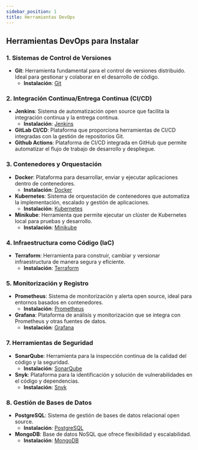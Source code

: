```yaml
---
sidebar_position: 1
title: Herramientas DevOps
---
```


## Herramientas DevOps para Instalar

### **1. Sistemas de Control de Versiones**
- **Git**: Herramienta fundamental para el control de versiones distribuido. Ideal para gestionar y colaborar en el desarrollo de código.
  - **Instalación**: [Git](https://git-scm.com/book/en/v2/Getting-Started-Installing-Git)

### **2. Integración Continua/Entrega Continua (CI/CD)**
- **Jenkins**: Sistema de automatización open source que facilita la integración continua y la entrega continua.
  - **Instalación**: [Jenkins](https://www.jenkins.io/download/)
- **GitLab CI/CD**: Plataforma que proporciona herramientas de CI/CD integradas con la gestión de repositorios Git.
- **Github Actions**:  Plataforma de CI/CD integrada en GitHub que permite automatizar el flujo de trabajo de desarrollo y despliegue.

### **3. Contenedores y Orquestación**
- **Docker**: Plataforma para desarrollar, enviar y ejecutar aplicaciones dentro de contenedores.
  - **Instalación**: [Docker](https://docs.docker.com/get-docker/)
- **Kubernetes**: Sistema de orquestación de contenedores que automatiza la implementación, escalado y gestión de aplicaciones.
  - **Instalación**: [Kubernetes](https://kubernetes.io/docs/tasks/tools/install-kubectl/)
- **Minikube**: Herramienta que permite ejecutar un clúster de Kubernetes local para pruebas y desarrollo.
  - **Instalación**: [Minikube](https://minikube.sigs.k8s.io/docs/start/)

### **4. Infraestructura como Código (IaC)**
- **Terraform**: Herramienta para construir, cambiar y versionar infraestructura de manera segura y eficiente.
  - **Instalación**: [Terraform](https://learn.hashicorp.com/terraform/getting-started)

### **5. Monitorización y Registro**
- **Prometheus**: Sistema de monitorización y alerta open source, ideal para entornos basados en contenedores.
  - **Instalación**: [Prometheus](https://prometheus.io/docs/prometheus/latest/installation/)
- **Grafana**: Plataforma de análisis y monitorización que se integra con Prometheus y otras fuentes de datos.
  - **Instalación**: [Grafana](https://grafana.com/docs/grafana/latest/installation/)


### **7. Herramientas de Seguridad**
- **SonarQube**: Herramienta para la inspección continua de la calidad del código y la seguridad.
  - **Instalación**: [SonarQube](https://docs.sonarqube.org/latest/setup/install-server/)
- **Snyk**: Plataforma para la identificación y solución de vulnerabilidades en el código y dependencias.
  - **Instalación**: [Snyk](https://snyk.io/docs/)

### **8. Gestión de Bases de Datos**
- **PostgreSQL**: Sistema de gestión de bases de datos relacional open source.
  - **Instalación**: [PostgreSQL](https://www.postgresql.org/download/)
- **MongoDB**: Base de datos NoSQL que ofrece flexibilidad y escalabilidad.
  - **Instalación**: [MongoDB](https://docs.mongodb.com/manual/installation/)




